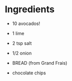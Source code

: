 # Ingredients

- 10 avocados! 
- 1 lime
- 2 tsp salt
- 1/2 onion
- BREAD (from Grand Frais)

- chocolate chips
